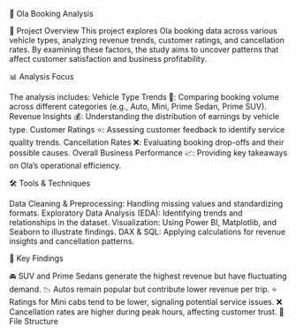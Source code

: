 🚖 Ola Booking Analysis

📌 Project Overview
This project explores Ola booking data across various vehicle types, analyzing revenue trends, customer ratings, and cancellation rates. By examining these factors, the study aims to uncover patterns that affect customer satisfaction and business profitability.

📊 Analysis Focus

The analysis includes:
Vehicle Type Trends 🚙: Comparing booking volume across different categories (e.g., Auto, Mini, Prime Sedan, Prime SUV).
Revenue Insights 💰: Understanding the distribution of earnings by vehicle type.
Customer Ratings ⭐: Assessing customer feedback to identify service quality trends.
Cancellation Rates ❌: Evaluating booking drop-offs and their possible causes.
Overall Business Performance 📈: Providing key takeaways on Ola’s operational efficiency.

🛠 Tools & Techniques

Data Cleaning & Preprocessing: Handling missing values and standardizing formats.
Exploratory Data Analysis (EDA): Identifying trends and relationships in the dataset.
Visualization: Using Power BI, Matplotlib, and Seaborn to illustrate findings.
DAX & SQL: Applying calculations for revenue insights and cancellation patterns.

🔑 Key Findings

🚘 SUV and Prime Sedans generate the highest revenue but have fluctuating demand.
📉 Autos remain popular but contribute lower revenue per trip.
⭐ Ratings for Mini cabs tend to be lower, signaling potential service issues.
❌ Cancellation rates are higher during peak hours, affecting customer trust.
📂 File Structure
